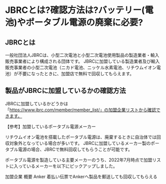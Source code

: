# JBRCとは?確認方法は?バッテリー(電池)やポータブル電源の廃棄に必要?

## JBRCとは

一般社団法人JBRCは、小型二次電池と小型二次電池使用製品の製造業者・輸入販売事業者により構成される団体です。
JBRCに加盟している製造業者及び輸入販売事業者の小型二次電池（ニカド電池、ニッケル水素電池、リチウムイオン電池）が不要になったときに、加盟店で無料で回収してもらえます。

## 製品がJBRCに加盟しているかの確認方法

JBRCに加盟しているかどうかは「https://www.jbrc.com/member/member_list/」の加盟企業リストから確認できます。

【参考】加盟しているポータブル電源メーカー

リチウムイオン電池を搭載したポータブル電源は、廃棄するときに自治体では回収対象外となっている場合が多いです。
JBRCに加盟しているメーカー製のポータブル電源の場合、JBRCで無料回収してもらうことが可能です。


ポータブル電源を製造している主要メーカーのうち、2022年7月時点で加盟リストに入っているメーカーを以下にピックアップしました。

加盟企業	概要
Anker	着払い伝票でAnkerへ製品を郵送しても回収してもらえる














